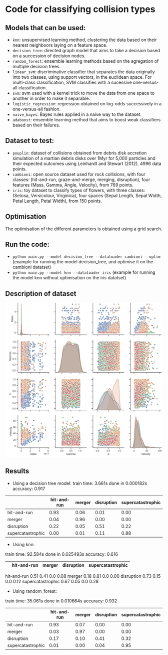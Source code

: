 # Code for classifying collision types

## Models that can be used: 
- `knn`: unsupervised learning method, clustering the data based on their nearest neighboors laying on a feature space. 
- `decision_tree`: directed graph model that aims to take a decision based on a succession of decision nodes. 
- `random_forest`: ensemble learning methods based on the agregation of multiple decision trees.
- `linear_svm`: discriminative classifier that separates the data originally into two classes, using support vectors, in the euclidean space. For multi-class classification, SVM classifies with a sucessive one-versus-all classification.
- `svm`: svm used with a kernel trick to move the data from one space to another in order to make it separable. 
- `logistic_regression`: regression obtained on log-odds successively in a one-versus-all fashion. 
- `naive_bayes`: Bayes rules applied in a naive way to the dataset.
- `adaboost`: ensemble learning method that aims to boost weak classifiers based on their failures. 

## Dataset to test: 
- `pouplin`: dataset of collisions obtained from debris disk accretion simulation of a martian debris disks over 1Myr for 5,000 particles and their expected outcomes using Leinhardt and Stewart (2012). 4996 data points.
- `cambioni`: open source dataset used for rock collisions, with four classes: (hit-and-run, graze-and-merge, merging, disruption), four features (Mass, Gamma, Angle, Velocity), from 769 points.
- `iris`: toy dataset to classify types of flowers, with three classes: (Setosa, Versicolour, Virginica), four spaces (Sepal Length, Sepal Width, Petal Length, Petal Width), from 150 points.

## Optimisation
The optimisation of the different parameters is obtained using a grid search. 

## Run the code: 
- `python main.py --model decision_tree --dataloader cambioni --optim` (example for running the model decision_tree, and optimise it on the cambioni datatset)
- `python main.py --model knn --dataloader iris` (example for running the model knn without optimisation on the iris datatset)

## Description of dataset

![dataset](https://github.com/jenniferpouplin/PlanetColl/blob/master/images/pouplin.png?raw=true "Dataset")

## Results 

- Using a decision tree model: 
train time: 3.661s
done in 0.000182s
accuracy:   0.917

|                     |hit-and-run | merger |  disruption |  supercatastrophic|
|-------------|-------------|-------------|-------------|-------------|
| hit-and-run                 |   0.93 |   0.06 |       0.01 |              0.00 |
| merger                        | 0.04 |   0.96 |       0.00 |            0.00 |
| disruption                   |   0.22 |   0.05 |      0.51 |              0.22 |
| supercatastrophic       |  0.00  |  0.01  |      0.11 |              0.88 |


- Using knn:

train time: 92.584s
done in 0.025493s
accuracy:   0.616

|                     |hit-and-run | merger |  disruption |  supercatastrophic|
|-------------|-------------|-------------|-------------|-------------|
hit-and-run                 0.51    0.41         0.0               0.08
merger                        0.18    0.81         0.0               0.00
disruption                   0.73    0.15         0.0               0.12
supercatastrophic      0.67    0.05         0.0               0.28


- Using random_forest:

train time: 35.061s
done in 0.010664s
accuracy:   0.932

|                     |hit-and-run | merger |  disruption |  supercatastrophic|
|-------------|-------------|-------------|-------------|-------------|
|hit-and-run |              0.93  |  0.07    |    0.00          |     0.00 |
|merger         |             0.03   | 0.97     |   0.00           |    0.00 |
|disruption     |             0.17   | 0.10     |   0.41           |    0.32 |
|supercatastrophic |    0.01    |0.00     |   0.04            |   0.95 |




